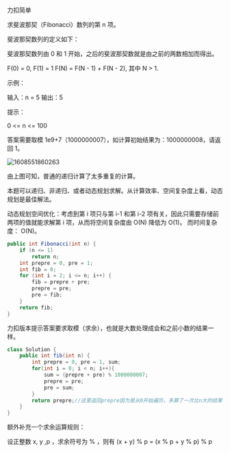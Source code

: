 力扣简单

求斐波那契（Fibonacci）数列的第 n 项。

斐波那契数列的定义如下：

斐波那契数列由 0 和 1 开始，之后的斐波那契数就是由之前的两数相加而得出。

F(0) = 0, F(1) = 1
F(N) = F(N - 1) + F(N - 2), 其中 N > 1.



示例：

输入：n = 5
输出：5


提示：

0 <= n <= 100

答案需要取模 1e9+7（1000000007），如计算初始结果为：1000000008，请返回 1。 



![1608551860263](F:/项目/Git-md/ZJW-Summary/assets/1608551860263.png)

由上图可知，普通的递归计算了太多重复的计算。

本题可以递归、非递归、或者动态规划求解。从计算效率、空间复杂度上看，动态规划是最佳解法。



动态规划空间优化：考虑到第 i 项只与第 i-1 和第 i-2 项有关，因此只需要存储前两项的值就能求解第 i 项，从而将空间复杂度由 O(N) 降低为 O(1)。 而时间复杂度： O(N)。

````java
public int Fibonacci(int n) {
    if (n <= 1)
        return n;
    int prepre = 0, pre = 1;
    int fib = 0;
    for (int i = 2; i <= n; i++) {
        fib = prepre + pre;
        prepre = pre;
        pre = fib;
    }
    return fib;
}
````

力扣版本提示答案要求取模（求余），也就是大数处理成会和之前小数的结果一样。

````java
class Solution {
    public int fib(int n) {
        int prepre = 0, pre = 1, sum;
        for(int i = 0; i < n; i++){
            sum = (prepre + pre) % 1000000007;
            prepre = pre;
            pre = sum;
        }
        return prepre;//这里返回prepre因为是从0开始遍历，多算了一次比n大的结果，但代码优雅一点。
    }
}
````

额外补充一个求余运算规则： 

设正整数 x, y ,p ，求余符号为 % ，则有 (x + y) % p = (x % p + y % p) % p